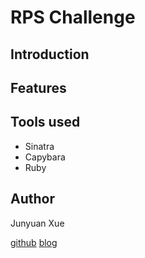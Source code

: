 RPS Challenge
==================

Introduction
-------

Features
-------------

Tools used
-------------
* Sinatra
* Capybara
* Ruby

Author
-------
Junyuan Xue

[github](https://github.com/junyuanxue)  [blog](https://spinningcodes.wordpress.com/)
